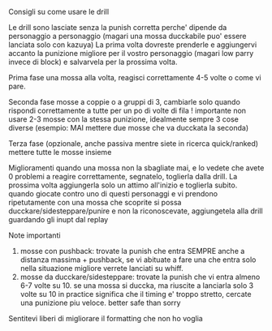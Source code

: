 Consigli su come usare le drill

Le drill sono lasciate senza la punish corretta perche' dipende da personaggio a personaggio (magari una mossa ducckabile puo' essere lanciata solo con kazuya)
La prima volta dovreste prenderle e aggiungervi accanto la punizione migliore per il vostro personaggio (magari low parry invece di block) e salvarvela per la prossima volta.

Prima fase
una mossa alla volta, reagisci correttamente 4-5 volte o come vi pare.

Seconda fase
mosse a coppie o a gruppi di 3, cambiarle solo quando rispondi correttamente a tutte per un po di volte di fila
! importante non usare 2-3 mosse con la stessa punizione, idealmente sempre 3 cose diverse (esempio: MAI mettere due mosse che va ducckata la seconda)

Terza fase (opzionale, anche passiva mentre siete in ricerca quick/ranked)
mettere tutte le mosse insieme

Miglioramenti
quando una mossa non la sbagliate mai, e lo vedete che avete 0 problemi a reagire correttamente, segnatelo, toglierla dalla drill. La prossima volta aggiungerla solo un attimo all'inizio e toglierla subito.
quando giocate contro uno di questi personaggi e vi prendono ripetutamente con una mossa che scoprite si possa ducckare/sidesteppare/punire e non la riconoscevate, aggiungetela alla drill guardando gli inupt dal replay

Note importanti
1. mosse con pushback: trovate la punish che entra SEMPRE anche a distanza massima + pushback, se vi abituate a fare una che entra solo nella situazione migliore verrete lanciati su whiff.
2. mosse da ducckare/sidesteppare: trovate la punish che vi entra almeno 6-7 volte su 10. se una mossa si duccka, ma riuscite a lanciarla solo 3 volte su 10 in practice significa che il timing e' troppo stretto, cercate una punizione piu veloce. better safe than sorry

Sentitevi liberi di migliorare il formatting che non ho voglia
